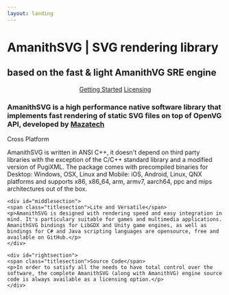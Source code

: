 ```yaml
---
layout: landing
---
```


<div id="logo"></div>

# <span class="w500">A</span>manith<span class="w500">SVG</span> | <span class="w300">SVG</span> rendering library

## based on the fast & light AmanithVG SRE engine

<center>
	<a class="redbutton" href="/docs/getst/000-get-amanithsvg-sdk.html">Getting Started</a>
	<a class="redbutton" href="/docs/desc/004-licensing.html" target="_blank">Licensing</a>
</center>

### AmanithSVG is a high performance native software library that implements fast rendering of static SVG files on top of OpenVG API, developed by [Mazatech](https://www.mazatech.com)

<div class="usersection">
	<div id="leftsection">
	<span class="titlesection">Cross Platform</span>
	<p>AmanithSVG is written in ANSI C++, it doesn't depend on third party libraries with the exception of the C/C++
	standard library and a modified version of PugiXML. The package comes with precompiled binaries for Desktop: Windows, OSX, Linux and Mobile: iOS, Android, Linux, QNX platforms and supports x86, x86_64, arm, armv7, aarch64, ppc and mips architectures out of the box.</p>
	</div>

	<div id="middlesection">
	<span class="titlesection">Lite and Versatile</span>
	<p>AmanithSVG is designed with rendering speed and easy integration in mind. It's particulary suitable for games and multimedia applications. AmanithSVG bindings for LibGDX and Unity game engines, as well as bindings for C# and Java scripting languages are opensource, free and available on GitHub.</p>
	</div>

	<div id="rightsection">
	<span class="titlesection">Source Code</span>
	<p>In order to satisfy all the needs to have total control over the software, the complete AmanithSVG (along with AmanithVG) engine source code is always available as a licensing option.</p>
	</div>
</div>

<div class="header-icons">
    <a aria-label="eMail" target="_blank" href="mailto:{{site.company_email}}"><i class="icon fas fa-envelope"></i></a>
    <a aria-label="Twitter" target="_blank" href="https://www.twitter.com/{{site.twitter_username}}/"><i class="icon fab fa-twitter" aria-hidden="true"></i></a>
    <a aria-label="Facebook" target="_blank" href="https://www.facebook.com/{{site.facebook_username}}/"><i class="icon fab fa-facebook-f" aria-hidden="true"></i></a>
    <a aria-label="Github" target="_blank" href="https://github.com/{{site.github_username}}"><i class="icon fab fa-github" aria-hidden="true"></i></a>
</div>

<p><br><br><br></p>
